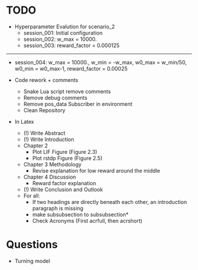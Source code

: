 # TODO
- Hyperparameter Evalution for scenario_2
  - session_001: Initial configuration
  - session_002: w_max = 10000.
  - session_003: reward_factor = 0.000125
----
  - session_004: w_max = 10000., w_min = -w_max, w0_max = w_min/50, w0_min = w0_max-1, reward_factor = 0.00025

- Code rework + comments
  - Snake Lua script remove comments
  - Remove debug comments
  - Remove pos_data Subscriber in environment
  - Clean Repository
- In Latex
  - (!) Write Abstract
  - (!) Write Introduction
  - Chapter 2
    - Plot LIF Figure (Figure 2.3)
    - Plot rstdp Figure (Figure 2.5)
  - Chapter 3 Methodology
    - Revise explanation for low reward around the middle
  - Chapter 4 Discussion
    - Reward factor explanation
  - (!) Write Conclusion and Outlook
  - For all:
    - If two headings are directly beneath each other, an introduction paragraph is missing
    - make subsubsection to subsubsection*
    - Check Acronyms (First acrfull, then acrshort)

# Questions
- Turning model
